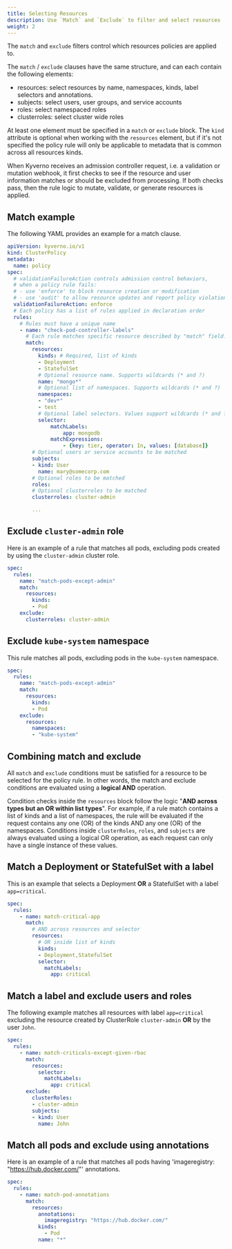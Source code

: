 ```yaml
---
title: Selecting Resources
description: Use `Match` and `Exclude` to filter and select resources
weight: 2
---
```


The `match` and `exclude` filters control which resources policies are applied to.

The `match` / `exclude` clauses have the same structure, and can each contain the following elements:

* resources: select resources by name, namespaces, kinds, label selectors and annotations.
* subjects: select users, user groups, and service accounts
* roles: select namespaced roles
* clusterroles: select cluster wide roles

At least one element must be specified in a `match` or `exclude` block. The `kind` attribute is optional when working with the `resources` element, but if it's not specified the policy rule will only be applicable to metadata that is common across all resources kinds.

When Kyverno receives an admission controller request, i.e. a validation or mutation webhook, it first checks to see if the resource and user information matches or should be excluded from processing. If both checks pass, then the rule logic to mutate, validate, or generate resources is applied.

## Match example

The following YAML provides an example for a match clause.

````yaml
apiVersion: kyverno.io/v1
kind: ClusterPolicy
metadata:
  name: policy
spec:
  # validationFailureAction controls admission control behaviors,
  # when a policy rule fails:
  # - use 'enforce' to block resource creation or modification
  # - use 'audit' to allow resource updates and report policy violations
  validationFailureAction: enforce
  # Each policy has a list of rules applied in declaration order
  rules:
    # Rules must have a unique name
    - name: "check-pod-controller-labels"
      # Each rule matches specific resource described by "match" field.
      match:
        resources:
          kinds: # Required, list of kinds
          - Deployment
          - StatefulSet
          # Optional resource name. Supports wildcards (* and ?)
          name: "mongo*"
          # Optional list of namespaces. Supports wildcards (* and ?)
          namespaces:
          - "dev*"
          - test
          # Optional label selectors. Values support wildcards (* and ?)
          selector:
              matchLabels:
                  app: mongodb
              matchExpressions:
                  - {key: tier, operator: In, values: [database]}
        # Optional users or service accounts to be matched
        subjects:
        - kind: User
          name: mary@somecorp.com
        # Optional roles to be matched
        roles:
        # Optional clusterroles to be matched
        clusterroles: cluster-admin

        ...

````

## Exclude `cluster-admin` role

Here is an example of a rule that matches all pods, excluding pods created by using the `cluster-admin` cluster role.

````yaml
spec:
  rules:
    name: "match-pods-except-admin"
    match:
      resources:
        kinds:
        - Pod
    exclude:
      clusterroles: cluster-admin
````

## Exclude `kube-system` namespace

This rule matches all pods, excluding pods in the `kube-system` namespace.

````yaml
spec:
  rules:
    name: "match-pods-except-admin"
    match:
      resources:
        kinds:
        - Pod
    exclude:
      resources:
        namespaces:
        - "kube-system"
````

## Combining match and exclude

All `match` and `exclude` conditions must be satisfied for a resource to be selected for the policy rule. In other words, the match and exclude conditions are evaluated using a **logical AND** operation.

Condition checks inside the `resources` block follow the logic "**AND across types but an OR within list types**". For example, if a rule match contains a list of kinds and a list of namespaces, the rule will be evaluated if the request contains any one (OR) of the kinds AND any one (OR) of the namespaces. Conditions inside `clusterRoles`, `roles`, and `subjects` are always evaluated using a logical OR operation, as each request can only have a single instance of these values.

## Match a Deployment or StatefulSet with a label

This is an example that selects a Deployment **OR** a StatefulSet with a label `app=critical`.

````yaml
spec:
  rules:
    - name: match-critical-app
      match:
        # AND across resources and selector
        resources:
          # OR inside list of kinds
          kinds:
          - Deployment,StatefulSet
          selector:
            matchLabels:
              app: critical
````

## Match a label and exclude users and roles

The following example matches all resources with label `app=critical` excluding the resource created by ClusterRole `cluster-admin` **OR** by the user `John`.

````yaml
spec:
  rules:
    - name: match-criticals-except-given-rbac
      match:
        resources:
          selector:
            matchLabels:
              app: critical
      exclude:
        clusterRoles:
        - cluster-admin
        subjects:
        - kind: User
          name: John
````

## Match all pods and exclude using annotations

Here is an example of a rule that matches all pods having 'imageregistry: "https://hub.docker.com/"' annotations.

````yaml
spec:
  rules:
    - name: match-pod-annotations
      match:
        resources:
          annotations:
            imageregistry: "https://hub.docker.com/"
          kinds:
            - Pod
          name: "*"
````
